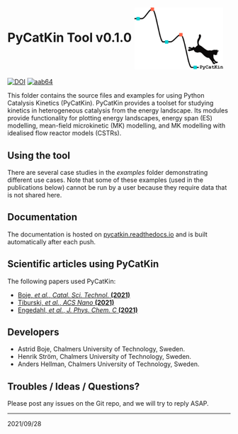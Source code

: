 # PyCatKin Tool v0.1.0 <img align="center" src="https://github.com/aab64/PyCatKin/blob/master/docs/source/avatar/avatar.png" width="200"/>

[![DOI](https://zenodo.org/badge/313369000.svg)](https://zenodo.org/badge/latestdoi/313369000)
[![aab64](https://circleci.com/gh/aab64/PyCatKin.svg?style=shield)](https://app.circleci.com/pipelines/github/aab64/PyCatKin?branch=master)


This folder contains the source files and examples for using Python Catalysis Kinetics (PyCatKin). PyCatKin provides a toolset for studying kinetics in heterogeneous catalysis from the energy landscape. Its modules provide functionality for plotting energy landscapes, energy span (ES) modelling, mean-field microkinetic (MK) modelling, and MK modelling with idealised flow reactor models (CSTRs). 

## Using the tool

There are several case studies in the *examples* folder demonstrating different use cases. Note that some of these examples (used in the publications below) cannot be run by a user because they require data that is not shared here.

## Documentation
The documentation is hosted on [pycatkin.readthedocs.io](https://pycatkin.readthedocs.io/)
and is built automatically after each push.

## Scientific articles using PyCatKin

The following papers used PyCatKin:

- [Boje, *et al.*, *Catal. Sci. Technol.* **(2021)**](https://doi.org/10.1039/D1CY00419K)  
- [Tiburski, *et al.*, *ACS Nano* **(2021)**](https://pubs.acs.org/doi/10.1021/acsnano.1c01537)  
- [Engedahl, *et al.*, *J. Phys. Chem. C* **(2021)**](https://doi.org/10.1021/acs.jpcc.1c04062)  

## Developers

- Astrid Boje, Chalmers University of Technology, Sweden.
- Henrik Str&ouml;m, Chalmers University of Technology, Sweden.
- Anders Hellman, Chalmers University of Technology, Sweden.

## Troubles / Ideas / Questions?

Please post any issues on the Git repo, and we will try to reply ASAP.


---  
2021/09/28
